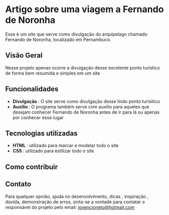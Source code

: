 # Artigo sobre uma viagem a Fernando de Noronha

Esse é um site que serve como divulgação do arquipelago chamado Fernando de Noronha, localizado em Pernambuco.

## Visão Geral
Nesse projeto apenas ocorre a divulgação desse excelente ponto turístico de forma bem resumida e simples em um site
## Funcionalidades
- <strong> Divulgação </strong>: O site serve como divulgação desse lindo ponto turísitico
- <strong> Auxílio </strong>: O programa também serve com auxílio para aqueles que desejam conhecer Fernando de Noronha antes de ir para lá ou apenas por conhecer esse lugar
## Tecnologias utilizadas
- <strong> HTML </strong>: utilizado para marcar e modelar todo o site
- <strong>CSS </strong>: utilizado para estilizar todo o site
## Como contribuir

## Contato
Para qualquer opnião, ajuda no desenvolvimento, dicas , inspiração , dúvida, demonstração de erros, sinta-se a vontade para contatar o responsável do projeto pelo email: jovencioneto@hotmail.com
